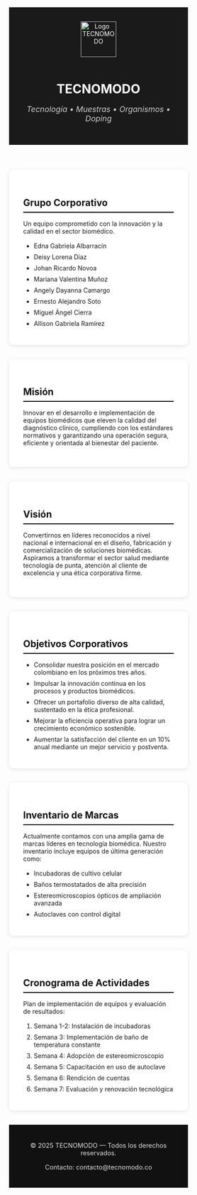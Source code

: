 <!DOCTYPE html>
<html lang="es">
<head>
  <meta charset="UTF-8" />
  <meta name="viewport" content="width=device-width, initial-scale=1.0"/>
  <title>TECNOMODO | Equipos Biomédicos</title>
  <style>
    * {
      margin: 0;
      padding: 0;
      box-sizing: border-box;
    }

    body {
      font-family: 'Segoe UI', sans-serif;
      line-height: 1.6;
      background: #f4f4f4;
      color: #333;
    }

    header {
      background-color: #1a1a1a;
      color: #fff;
      text-align: center;
      padding: 2rem 1rem;
    }

    .logo {
      width: 80px;
      height: auto;
      margin-bottom: 1rem;
    }

    .tagline {
      font-size: 1.1rem;
      font-style: italic;
      color: #ccc;
    }

    section {
      padding: 2rem;
      max-width: 900px;
      margin: 2rem auto;
      background: #fff;
      border-radius: 10px;
      box-shadow: 0 2px 10px rgba(0,0,0,0.1);
    }

    h2 {
      color: #111;
      margin-bottom: 1rem;
      border-bottom: 2px solid #000;
      padding-bottom: 0.5rem;
    }

    ul, ol {
      margin-top: 1rem;
      padding-left: 1.5rem;
    }

    ul li, ol li {
      margin-bottom: 0.5rem;
    }

    footer {
      background: #111;
      color: #ddd;
      text-align: center;
      padding: 1.5rem 1rem;
      font-size: 0.9rem;
      margin-top: 2rem;
    }

    @media (max-width: 768px) {
      body {
        padding: 1rem;
      }

      section {
        padding: 1.5rem;
      }
    }
  </style>
</head>
<body>

  <header>
    <img src="img/logo.png" alt="Logo TECNOMODO" class="logo" />
    <h1>TECNOMODO</h1>
    <p class="tagline">Tecnología • Muestras • Organismos • Doping</p>
  </header>

  <section>
    <h2>Grupo Corporativo</h2>
    <p>Un equipo comprometido con la innovación y la calidad en el sector biomédico.</p>
    <ul>
      <li>Edna Gabriela Albarracín</li>
      <li>Deisy Lorena Díaz</li>
      <li>Johan Ricardo Novoa</li>
      <li>Mariana Valentina Muñoz</li>
      <li>Angely Dayanna Camargo</li>
      <li>Ernesto Alejandro Soto</li>
      <li>Miguel Ángel Cierra</li>
      <li>Allison Gabriela Ramírez</li>
    </ul>
  </section>

  <section>
    <h2>Misión</h2>
    <p>Innovar en el desarrollo e implementación de equipos biomédicos que eleven la calidad del diagnóstico clínico, cumpliendo con los estándares normativos y garantizando una operación segura, eficiente y orientada al bienestar del paciente.</p>
  </section>

  <section>
    <h2>Visión</h2>
    <p>Convertirnos en líderes reconocidos a nivel nacional e internacional en el diseño, fabricación y comercialización de soluciones biomédicas. Aspiramos a transformar el sector salud mediante tecnología de punta, atención al cliente de excelencia y una ética corporativa firme.</p>
  </section>

  <section>
    <h2>Objetivos Corporativos</h2>
    <ul>
      <li>Consolidar nuestra posición en el mercado colombiano en los próximos tres años.</li>
      <li>Impulsar la innovación continua en los procesos y productos biomédicos.</li>
      <li>Ofrecer un portafolio diverso de alta calidad, sustentado en la ética profesional.</li>
      <li>Mejorar la eficiencia operativa para lograr un crecimiento económico sostenible.</li>
      <li>Aumentar la satisfacción del cliente en un 10% anual mediante un mejor servicio y postventa.</li>
    </ul>
  </section>

  <section>
    <h2>Inventario de Marcas</h2>
    <p>Actualmente contamos con una amplia gama de marcas líderes en tecnología biomédica. Nuestro inventario incluye equipos de última generación como:</p>
    <ul>
      <li>Incubadoras de cultivo celular</li>
      <li>Baños termostatados de alta precisión</li>
      <li>Estereomicroscopios ópticos de ampliación avanzada</li>
      <li>Autoclaves con control digital</li>
    </ul>
  </section>

  <section>
    <h2>Cronograma de Actividades</h2>
    <p>Plan de implementación de equipos y evaluación de resultados:</p>
    <ol>
      <li>Semana 1-2: Instalación de incubadoras</li>
      <li>Semana 3: Implementación de baño de temperatura constante</li>
      <li>Semana 4: Adopción de estereomicroscopio</li>
      <li>Semana 5: Capacitación en uso de autoclave</li>
      <li>Semana 6: Rendición de cuentas</li>
      <li>Semana 7: Evaluación y renovación tecnológica</li>
    </ol>
  </section>

  <footer>
    <p>© 2025 TECNOMODO — Todos los derechos reservados.</p>
    <p>Contacto: contacto@tecnomodo.co</p>
  </footer>

</body>
</html>
